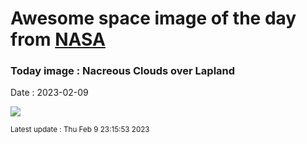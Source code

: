 
# Awesome space image of the day from [NASA](https://api.nasa.gov/)

### Today image : Nacreous Clouds over Lapland
Date : 2023-02-09

![](https://apod.nasa.gov/apod/image/2302/PearlCloudDennis7_1024.jpg)

<small>Latest update : Thu Feb  9 23:15:53 2023</small>
        